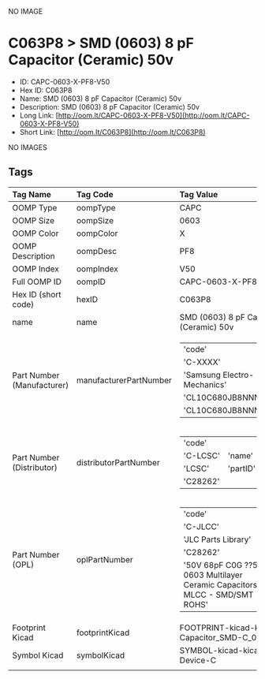 


  
NO IMAGE  
# C063P8 > SMD (0603) 8 pF Capacitor (Ceramic) 50v

- ID: CAPC-0603-X-PF8-V50
- Hex ID: C063P8
- Name: SMD (0603) 8 pF Capacitor (Ceramic) 50v
- Description: SMD (0603) 8 pF Capacitor (Ceramic) 50v
- Long Link: [http://oom.lt/CAPC-0603-X-PF8-V50](http://oom.lt/CAPC-0603-X-PF8-V50)
- Short Link: [http://oom.lt/C063P8](http://oom.lt/C063P8)
  
NO IMAGES  
## Tags
  

|Tag Name|Tag Code|Tag Value|
| :--- | :--- | :--- |
|OOMP Type|oompType|CAPC|
|OOMP Size|oompSize|0603|
|OOMP Color|oompColor|X|
|OOMP Description|oompDesc|PF8|
|OOMP Index|oompIndex|V50|
|Full OOMP ID|oompID|CAPC-0603-X-PF8-V50|
|Hex ID (short code)|hexID|C063P8|
|name|name|SMD (0603) 8 pF Capacitor (Ceramic) 50v|
|Part Number (Manufacturer)|manufacturerPartNumber|<table><tr><td>'code'</td></tr><tr><td> 'C-XXXX'</td><td> 'name'</td></tr><tr><td> 'Samsung Electro-Mechanics'</td><td> 'partID'</td></tr><tr><td> 'CL10C680JB8NNNC'</td><td> 'partName'</td></tr><tr><td> 'CL10C680JB8NNNC'</td></tr></table>|
|Part Number (Distributor)|distributorPartNumber|<table><tr><td>'code'</td></tr><tr><td> 'C-LCSC'</td><td> 'name'</td></tr><tr><td> 'LCSC'</td><td> 'partID'</td></tr><tr><td> 'C28262'</td></tr></table>|
|Part Number (OPL)|oplPartNumber|<table><tr><td>'code'</td></tr><tr><td> 'C-JLCC'</td><td> 'name'</td></tr><tr><td> 'JLC Parts Library'</td><td> 'partID'</td></tr><tr><td> 'C28262'</td><td> 'partName'</td></tr><tr><td> '50V 68pF C0G ??5% 0603  Multilayer Ceramic Capacitors MLCC - SMD/SMT ROHS'</td></tr></table>|
|Footprint Kicad|footprintKicad|FOOTPRINT-kicad-kicad-footprints-Capacitor_SMD-C_0603_1608Metric|
|Symbol Kicad|symbolKicad|SYMBOL-kicad-kicad-symbols-Device-C|
||||
